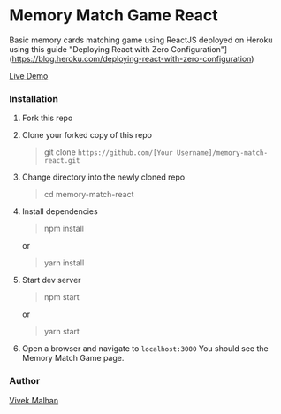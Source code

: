 # Memory Match Game React

Basic memory cards matching game using ReactJS deployed on Heroku using this guide "Deploying React with Zero Configuration"](https://blog.heroku.com/deploying-react-with-zero-configuration)

[Live Demo](https://floating-anchorage-56997.herokuapp.com/)

### Installation

1. Fork this repo

2. Clone your forked copy of this repo

   > git clone `https://github.com/[Your Username]/memory-match-react.git`

3. Change directory into the newly cloned repo

   > cd memory-match-react
     
4. Install dependencies

   > npm install

    or

   > yarn install

5. Start dev server

   > npm start

    or

   > yarn start

6. Open a browser and navigate to `localhost:3000` You should see the Memory Match Game page.

### Author

[Vivek Malhan](https://github.com/docvvk)



